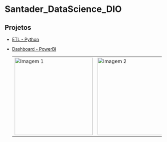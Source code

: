 # Santader_DataScience_DIO



  ## Projetos
  
  
  
   - [ETL - Python](/ETL_Python/ETL_pipeline_santander_DataScience.ipynb)

   - [Dashboard - PowerBi](/PoweBi_DashBoard)

        <table>
        <tr>
          <td><img src="https://github.com/J040PF/Santander_DataScience_DIO/assets/112502063/a74726df-a4cb-4f06-94dc-034fd913016a)" alt="Imagem 1" width="250"></td>
          <td><img src="https://github.com/J040PF/Santander_DataScience_DIO/assets/112502063/f7b9cda9-d16a-4fdf-913c-62ccb76ba3b7" alt="Imagem 2" width="250"></td>
        </tr>
      </table>
